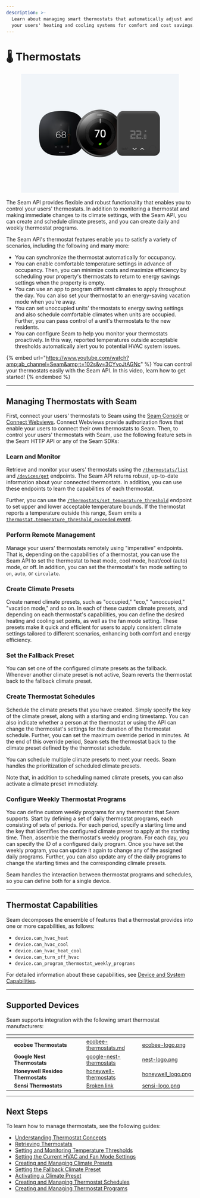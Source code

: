 ```yaml
---
description: >-
  Learn about managing smart thermostats that automatically adjust and program
  your users' heating and cooling systems for comfort and cost savings.
---
```


# 🌡️ Thermostats

<figure><img src="../../.gitbook/assets/thermostats-cover.png" alt="The Seam API provides flexible and robust functionality that enables you to control your users&#x27; thermostats."><figcaption></figcaption></figure>

The Seam API provides flexible and robust functionality that enables you to control your users' thermostats. In addition to monitoring a thermostat and making immediate changes to its climate settings, with the Seam API, you can create and schedule climate presets, and you can create daily and weekly thermostat programs.

The Seam API's thermostat features enable you to satisfy a variety of scenarios, including the following and many more:

* You can synchronize the thermostat automatically for occupancy.
* You can enable comfortable temperature settings in advance of occupancy. Then, you can minimize costs and maximize efficiency by scheduling your property's thermostats to return to energy savings settings when the property is empty.
* You can use an app to program different climates to apply throughout the day. You can also set your thermostat to an energy-saving vacation mode when you're away.
* You can set unoccupied units' thermostats to energy saving settings and also schedule comfortable climates when units are occupied. Further, you can pass control of a unit's thermostats to the new residents.
* You can configure Seam to help you monitor your thermostats proactively. In this way, reported temperatures outside acceptable thresholds automatically alert you to potential HVAC system issues.

{% embed url="https://www.youtube.com/watch?amp;ab_channel=Seam&amp;t=102s&v=3CYvoJtAGNc" %}
You can control your thermostats easily with the Seam API. In this video, learn how to get started!
{% endembed %}

***

## Managing Thermostats with Seam

First, connect your users' thermostats to Seam using the [Seam Console](../../core-concepts/seam-console/) or [Connect Webviews](../../core-concepts/connect-webviews/). Connect Webviews provide authorization flows that enable your users to connect their own thermostats to Seam. Then, to control your users' thermostats with Seam, use the following feature sets in the Seam HTTP API or any of the Seam SDKs:

### Learn and Monitor

Retrieve and monitor your users' thermostats using the [`/thermostats/list`](../../api/thermostats/list.md) and [`/devices/get`](../../api-clients/devices/get.md) endpoints. The Seam API returns robust, up-to-date information about your connected thermostats. In addition, you can use these endpoints to learn the capabilities of each thermostat.

Further, you can use the [`/thermostats/set_temperature_threshold`](../../api/thermostats/set_temperature_threshold.md) endpoint to set upper and lower acceptable temperature bounds. If the thermostat reports a temperature outside this range, Seam emits a [`thermostat.temperature_threshold_exceeded` event](../../api-clients/events/#event-types).

### Perform Remote Management

Manage your users' thermostats remotely using "imperative" endpoints. That is, depending on the capabilities of a thermostat, you can use the Seam API to set the thermostat to heat mode, cool mode, heat/cool (auto) mode, or off. In addition, you can set the thermostat's fan mode setting to `on`, `auto`, or `circulate`.

### Create Climate Presets

Create named climate presets, such as "occupied," "eco," "unoccupied," "vacation mode," and so on. In each of these custom climate presets, and depending on each thermostat's capabilities, you can define the desired heating and cooling set points, as well as the fan mode setting. These presets make it quick and efficient for users to apply consistent climate settings tailored to different scenarios, enhancing both comfort and energy efficiency.

### Set the Fallback Preset

You can set one of the configured climate presets as the fallback. Whenever another climate preset is not active, Seam reverts the thermostat back to the fallback climate preset.

### Create Thermostat Schedules

Schedule the climate presets that you have created. Simply specify the key of the climate preset, along with a starting and ending timestamp. You can also indicate whether a person at the thermostat or using the API can change the thermostat's settings for the duration of the thermostat schedule. Further, you can set the maximum override period in minutes. At the end of this override period, Seam sets the thermostat back to the climate preset defined by the thermostat schedule.

You can schedule multiple climate presets to meet your needs. Seam handles the prioritization of scheduled climate presets.

Note that, in addition to scheduling named climate presets, you can also activate a climate preset immediately.

### Configure Weekly Thermostat Programs

You can define custom weekly programs for any thermostat that Seam supports. Start by defining a set of daily thermostat programs, each consisting of sets of periods. For each period, specify a starting time and the key that identifies the configured climate preset to apply at the starting time. Then, assemble the thermostat's weekly program. For each day, you can specify the ID of a configured daily program. Once you have set the weekly program, you can update it again to change any of the assigned daily programs. Further, you can also update any of the daily programs to change the starting times and the corresponding climate presets.

Seam handles the interaction between thermostat programs and schedules, so you can define both for a single device.

***

## Thermostat Capabilities

Seam decomposes the ensemble of features that a thermostat provides into one or more capabilities, as follows:

* `device.can_hvac_heat`
* `device.can_hvac_cool`
* `device.can_hvac_heat_cool`
* `device.can_turn_off_hvac`
* `device.can_program_thermostat_weekly_programs`

For detailed information about these capabilities, see [Device and System Capabilities](../../capability-guides/device-and-system-capabilities.md).

***

## Supported Devices

Seam supports integration with the following smart thermostat manufacturers:

<table data-view="cards"><thead><tr><th></th><th></th><th></th><th></th><th data-hidden data-card-target data-type="content-ref"></th><th data-hidden data-card-cover data-type="files"></th></tr></thead><tbody><tr><td></td><td><strong>ecobee Thermostats</strong></td><td></td><td></td><td><a href="../../device-guides/ecobee-thermostats.md">ecobee-thermostats.md</a></td><td><a href="../../.gitbook/assets/ecobee-logo.png">ecobee-logo.png</a></td></tr><tr><td></td><td><strong>Google Nest Thermostats</strong></td><td></td><td></td><td><a href="../../device-guides/google-nest-thermostats/">google-nest-thermostats</a></td><td><a href="../../.gitbook/assets/nest-logo.png">nest-logo.png</a></td></tr><tr><td></td><td><strong>Honeywell Resideo Thermostats</strong></td><td></td><td></td><td><a href="../../device-and-system-integration-guides/honeywell-thermostats/">honeywell-thermostats</a></td><td><a href="../../.gitbook/assets/honeywell_logo.png">honeywell_logo.png</a></td></tr><tr><td></td><td><strong>Sensi Thermostats</strong></td><td></td><td></td><td><a href="broken-reference">Broken link</a></td><td><a href="../../.gitbook/assets/sensi-logo.png">sensi-logo.png</a></td></tr></tbody></table>

***

## Next Steps

To learn how to manage thermostats, see the following guides:

* [Understanding Thermostat Concepts](../../capability-guides/thermostats/understanding-thermostat-concepts/)
* [Retrieving Thermostats](retrieving-thermostats.md)
* [Setting and Monitoring Temperature Thresholds](../../capability-guides/thermostats/setting-and-monitoring-temperature-thresholds.md)
* [Setting the Current HVAC and Fan Mode Settings](configure-current-climate-settings.md)
* [Creating and Managing Climate Presets](../../capability-guides/thermostats/creating-and-managing-climate-presets/)
* [Setting the Fallback Climate Preset](../../capability-guides/thermostats/creating-and-managing-climate-presets/setting-the-fallback-climate-preset.md)
* [Activating a Climate Preset](../../capability-guides/thermostats/creating-and-managing-climate-presets/activating-a-climate-preset.md)
* [Creating and Managing Thermostat Schedules](../../capability-guides/thermostats/creating-and-managing-thermostat-schedules.md)
* [Creating and Managing Thermostat Programs](../../capability-guides/thermostats/creating-and-managing-thermostat-programs.md)
